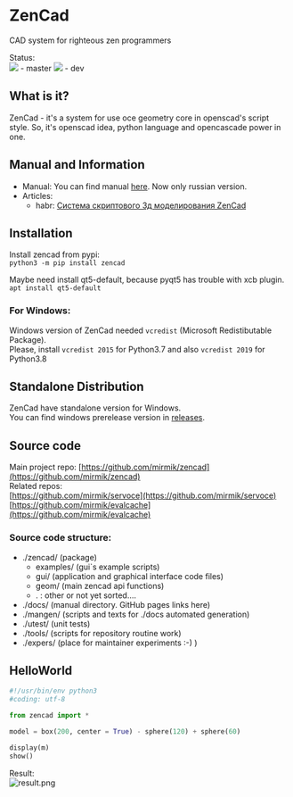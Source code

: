ZenCad
======
CAD system for righteous zen programmers  

Status:  
![](https://travis-ci.com/mirmik/zencad.svg?branch=master) - master
![](https://travis-ci.com/mirmik/zencad.svg?branch=dev) - dev

What is it?
-----------
ZenCad - it's a system for use oce geometry core in openscad's script style.
So, it's  openscad idea, python language and opencascade power in one.  

Manual and Information
----------------------
- Manual: You can find manual [here](https://mirmik.github.io/zencad/). Now only russian version.  
- Articles:  
	- habr: [Система скриптового 3д моделирования ZenCad](https://habr.com/ru/post/443140/)

Installation
------------
Install zencad from pypi:  
```python3 -m pip install zencad ```

Maybe need install qt5-default, because pyqt5 has trouble with xcb plugin.  
```apt install qt5-default ```

### For Windows:  
Windows version of ZenCad needed `vcredist` (Microsoft Redistibutable Package).  
Please, install `vcredist 2015` for Python3.7 and also `vcredist 2019` for Python3.8  

Standalone Distribution
-----------------------
ZenCad have standalone version for Windows.  
You can find windows prerelease version in [releases](https://github.com/mirmik/zencad/releases).

Source code
---------------
Main project repo: 
	[https://github.com/mirmik/zencad](https://github.com/mirmik/zencad)  
Related repos:  
	[https://github.com/mirmik/servoce](https://github.com/mirmik/servoce)  
	[https://github.com/mirmik/evalcache](https://github.com/mirmik/evalcache)  

### Source code structure:
- ./zencad/ (package)
  - examples/ (gui`s example scripts)
  - gui/ (application and graphical interface code files)
  - geom/ (main zencad api functions)
  - . : other or not yet sorted....
- ./docs/ (manual directory. GitHub pages links here)
- ./mangen/ (scripts and texts for ./docs automated generation)
- ./utest/ (unit tests)
- ./tools/ (scripts for repository routine work)
- ./expers/ (place for maintainer experiments :-) )


HelloWorld
----------
```python
#!/usr/bin/env python3
#coding: utf-8

from zencad import *

model = box(200, center = True) - sphere(120) + sphere(60)

display(m)
show()
```
Result:  
![result.png](https://mirmik.github.io/zencad/images/generic/zencad-logo.png)
